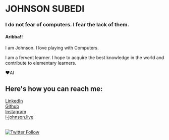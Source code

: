 
# JOHNSON SUBEDI
### I do not fear of computers. I fear the lack of them.

#### Aribba!!
I am Johnson. I love playing with Computers. 


I am a fervent learner. I hope to acquire the best knowledge in the world and contribute to elementary learners.

❤AI

## Here's how you can reach me:
[LinkedIn](https://www.linkedin.com/in/johnson-subedi-154a861aa/) <br>
[Github](https://github.com/I-Johnson) <br>
[Instagram](https://www.instagram.com/subedi_johnson/)<br>
[i-johnson.live](https://i-johnson.live/)
<br></br>
<p> 
  <a href = "https://twitter.com/JohnsonSubedi">
    <img alt="Twitter Follow" src="https://img.shields.io/twitter/follow/JohnsonSubedi?style=for-the-badge">
  </a>
</p>
